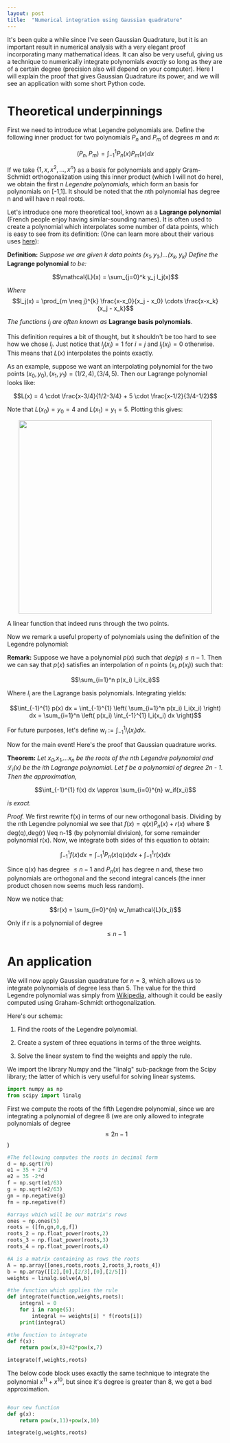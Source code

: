```yaml
---
layout: post
title:  "Numerical integration using Gaussian quadrature"
---
```


<script type="text/x-mathjax-config">
MathJax.Hub.Config({
  tex2jax: {
    inlineMath: [['$','$'], ['\\(','\\)']],
    processEscapes: true
  }
});
</script>
<script src="https://cdnjs.cloudflare.com/ajax/libs/mathjax/2.7.0/MathJax.js?config=TeX-AMS-MML_HTMLorMML" type="text/javascript"></script>


 It's been quite a while since I've seen Gaussian Quadrature, but it is an important result in numerical analysis with a very elegant proof incorporating many mathematical ideas. It can also be very useful, giving us a technique to numerically integrate polynomials *exactly* so long as they are of a certain degree (precision also will depend on your computer). Here I will explain the proof that gives Gaussian Quadrature its power, and we will see an application with some short Python code.

# Theoretical underpinnings

First we need to introduce what Legendre polynomials are.
Define the following inner product for two polynomials $P_n$ and $P_m$ of degrees $m$ and $n$:

$$(P_n,P_m) = \int_{-1}^{1} P_n(x)P_m(x) dx$$

If we take  $\{1,x,x^2,...,x^n\}$ as a basis for polynomials and apply Gram-Schmidt orthogonalization using this inner product (which I will not do here), we obtain the first n *Legendre polynomials*, which form an basis for polynomials on [-1,1]. It should be noted that the *n*th polynomial has degree n and will have n real roots.

Let's introduce one more theoretical tool, known as a **Lagrange polynomial** (French people enjoy having similar-sounding names). It is often used to create a polynomial which interpolates some number of data points, which is easy to see from its definition: (One can learn more about their various uses [here](https://en.wikipedia.org/wiki/Lagrange_polynomial)):

**Definition:** *Suppose we are given k data points $(x_1,y_1,) \ldots (x_k,y_k)$ Define the* **Lagrange polynomial** *to be:*

$$\mathcal{L}(x) = \sum_{j=0}^k y_j l_j(x)$$

*Where* $$l_j(x) = \prod_{m \neq j}^{k} \frac{x-x_0}{x_j - x_0} \cdots \frac{x-x_k}{x_j - x_k}$$

*The functions $l_j$ are often known as* **Lagrange basis polynomials**.

This definition requires a bit of thought, but it shouldn't be too hard to see how we chose $l_j$. Just notice that $l_j(x_i) = 1$ for $i=j$ and $l_j(x_i) = 0$ otherwise. This means that $L(x)$ interpolates the points exactly.

As an example, suppose we want an interpolating polynomial for the two points $(x_0,y_0),(x_1,y_1)=(1/2,4),(3/4,5)$. Then our Lagrange polynomial looks like:

$$L(x) = 4 \cdot \frac{x-3/4}{1/2-3/4} + 5 \cdot \frac{x-1/2}{3/4-1/2}$$

Note that $L(x_0) = y_0 = 4$ and $L(x_1) = y_1 = 5$. Plotting this gives:

<img src="{{site.url}}/assets/graph.jpg" style="display: block; margin: auto;" width="450px" />

A linear function that indeed runs through the two points.

Now we remark a useful property of polynomials using the definition of the Legendre polynomial:

**Remark:** Suppose we have a polynomial $p(x)$ such that $deg(p) \leq n-1$. Then we can say that $p(x)$ satisfies an interpolation of $n$ points $(x_i,p(x_i))$ such that:

 $$\sum_{i=1}^n p(x_i) l_i(x_i)$$

 Where $l_i$ are the Lagrange basis polynomials. Integrating yields:

 $$\int_{-1}^{1} p(x) dx = \int_{-1}^{1} \left( \sum_{i=1}^n p(x_i) l_i(x_i) \right) dx = \sum_{i=1}^n \left( p(x_i) \int_{-1}^{1} l_i(x_i) dx \right)$$

 For future purposes, let's define $w_i := \int_{-1}^{1} l_i(x_i) dx$.

 Now for the main event! Here's the proof that Gaussian quadrature works.

**Theorem:** *Let x$_0$,x$_1$,...$x_n$ be the roots of the nth Legendre polynomial and $\mathcal{L}_i(x)$ be the $ith$ Lagrange polynomial. Let f be a polynomial of degree 2n - 1. Then the approximation,*

$$\int_{-1}^{1} f(x) dx \approx \sum_{i=0}^{n} w_if(x_i)$$

*is exact.*

*Proof.* We first rewrite f(x) in terms of our new orthogonal basis. Dividing by the nth Legendre polynomial we see that $f(x) = q(x)P_n(x) + r(x)$ where $ deg(q),deg(r) \leq n-1$ (by polynomial division), for some remainder polynomial r(x). Now, we integrate both sides of this equation to obtain:

$$\int_{-1}^{1} f(x) dx = \int_{-1}^{1} P_n(x)q(x)dx  + \int_{-1}^{1}r(x)dx$$

Since q(x) has degree $\leq n-1$ and $P_n(x)$ has degree n and, these two polynomials are orthogonal and the second integral cancels (the inner product chosen now seems much less random).


Now we notice that: $$r(x) = \sum_{i=0}^{n} w_i\mathcal{L}(x_i)$$

Only if r is a polynomial of degree $$\leq n-1$$

# An application


We will now apply Gaussian quadrature for $n=3$, which allows us to integrate polynomials of degree less than $5$. The value for the third Legendre polynomial was simply from [Wikipedia](https://en.wikipedia.org/wiki/Legendre_polynomials), although it could be easily computed using Graham-Schmidt orthogonalization.

Here's our schema:

1. Find the roots of the Legendre polynomial.

2. Create a system of three equations in terms of the three weights.

3. Solve the linear system to find the weights and apply the rule.

We import the library Numpy and the "linalg" sub-package from the Scipy library; the latter of which
is very useful for solving linear systems.

```python
import numpy as np
from scipy import linalg
```
First we compute the roots of the fifth Legendre polynomial, since we are integrating
a polynomial of degree 8 (we are only allowed to integrate polynomials of degree $$\leq 2n - 1$$)

```python
#The following computes the roots in decimal form
d = np.sqrt(70)
e1 = 35 + 2*d
e2 = 35 -2*d
f = np.sqrt(e1/63)
g = np.sqrt(e2/63)
gn = np.negative(g)
fn = np.negative(f)

#arrays which will be our matrix's rows
ones = np.ones(5)
roots = ([fn,gn,0,g,f])
roots_2 = np.float_power(roots,2)
roots_3 = np.float_power(roots,3)
roots_4 = np.float_power(roots,4)

#A is a matrix containing as rows the roots
A = np.array([ones,roots,roots_2,roots_3,roots_4])
b = np.array([[2],[0],[2/3],[0],[2/5]])
weights = linalg.solve(A,b)

#the function which applies the rule
def integrate(function,weights,roots):
    integral = 0
    for i in range(5):
        integral += weights[i] * f(roots[i])
    print(integral)

#the function to integrate
def f(x):
    return pow(x,8)+42*pow(x,7)

integrate(f,weights,roots)

```

The below code block uses exactly the same technique to integrate the polynomial $x^{11} + x^{10}$, but since it's degree is greater than 8, we get a bad approximation.

```python

#our new function
def g(x):
    return pow(x,11)+pow(x,10)

integrate(g,weights,roots)

```
